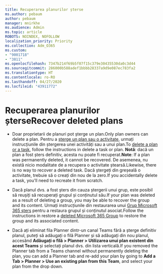 ```yaml
---
title: Recuperarea planurilor șterse
ms.author: pebaum
author: pebaum
manager: mnirkhe
ms.audience: Admin
ms.topic: article
ROBOTS: NOINDEX, NOFOLLOW
localization_priority: Priority
ms.collection: Adm_O365
ms.custom:
- "9001718"
- "3811"
ms.openlocfilehash: 7347b214f69b5f07f15c379e30435530da0c3d44
ms.sourcegitcommit: 286000b588adef1bbbb28337a9d9e087ec783fa2
ms.translationtype: HT
ms.contentlocale: ro-RO
ms.lasthandoff: 04/27/2020
ms.locfileid: "43911772"
---
```

# <a name="recover-deleted-plans"></a><span data-ttu-id="f805b-102">Recuperarea planurilor șterse</span><span class="sxs-lookup"><span data-stu-id="f805b-102">Recover deleted plans</span></span>

- <span data-ttu-id="f805b-103">Doar proprietarii de planuri pot șterge un plan.</span><span class="sxs-lookup"><span data-stu-id="f805b-103">Only plan owners can delete a plan.</span></span> <span data-ttu-id="f805b-104">Pentru a [șterge un plan sau o activitate](https://support.microsoft.com/ro-RO/office/delete-a-task-or-plan-39e10e78-13f0-446d-94cd-9e562648497a.), urmați instrucțiunile din ștergerea unei activități sau a unui plan.</span><span class="sxs-lookup"><span data-stu-id="f805b-104">To [delete a plan or a task](https://support.microsoft.com/ro-RO/office/delete-a-task-or-plan-39e10e78-13f0-446d-94cd-9e562648497a.), follow the instructions in delete a task or plan.</span></span>  <span data-ttu-id="f805b-105">**Notă**: dacă un plan a fost șters definitiv, acesta nu poate fi recuperat.</span><span class="sxs-lookup"><span data-stu-id="f805b-105">**Note**: If a plan was permanently deleted, it cannot be recovered.</span></span> <span data-ttu-id="f805b-106">De asemenea, nu există nicio modalitate de a recupera o activitate ștearsă.</span><span class="sxs-lookup"><span data-stu-id="f805b-106">Likewise, there is no way to recover a deleted task.</span></span> <span data-ttu-id="f805b-107">Dacă ștergeți din greșeală o activitate, trebuie să o creați din nou de la zero.</span><span class="sxs-lookup"><span data-stu-id="f805b-107">If you accidentally delete a task, you'll need to recreate it from scratch.</span></span>

- <span data-ttu-id="f805b-108">Dacă planul dvs. a fost șters din cauza ștergerii unui grup, este posibil să reușiți să recuperați grupul și conținutul său.</span><span class="sxs-lookup"><span data-stu-id="f805b-108">If your plan was deleted as a result of deleting a group, you may be able to recover the group and its content.</span></span> <span data-ttu-id="f805b-109">Urmați instrucțiunile din restaurarea unui [Grup Microsoft 365 șters](https://docs.microsoft.com/microsoft-365/admin/create-groups/restore-deleted-group?view=o365-worldwide) pentru a restaura grupul și conținutul asociat.</span><span class="sxs-lookup"><span data-stu-id="f805b-109">Follow the instructions in restore a [deleted Microsoft 365 Group](https://docs.microsoft.com/microsoft-365/admin/create-groups/restore-deleted-group?view=o365-worldwide) to restore the group and its associated content.</span></span>

- <span data-ttu-id="f805b-110">Dacă ați eliminat fila Planner dintr-un canal Teams fără a șterge definitiv planul, puteți să adăugați o filă Planner și să adăugați din nou planul, accesând **Adăugați o filă > Planner > Utilizarea unui plan existent din acest Teams** și selectați planul dvs. din lista verticală.</span><span class="sxs-lookup"><span data-stu-id="f805b-110">If you removed the Planner tab from a Teams channel without permanently deleting the plan, you can add a Planner tab and re-add your plan by going to **Add a Tab > Planner > Use an existing plan from this Team**, and select your plan from the drop down.</span></span>
